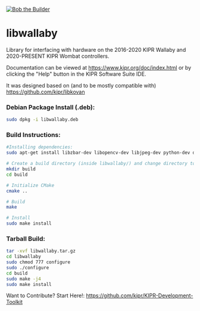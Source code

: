 [![Bob the Builder](https://github.com/kipr/libwallaby/actions/workflows/bob.yml/badge.svg)](https://github.com/kipr/libwallaby/actions/workflows/bob.yml)

# libwallaby
Library for interfacing with hardware on the 2016-2020 KIPR Wallaby and 2020-PRESENT KIPR Wombat controllers.

Documentation can be viewed at https://www.kipr.org/doc/index.html or by clicking the "Help" button in the KIPR Software Suite IDE.

It was designed based on (and to be mostly compatible with) https://github.com/kipr/libkovan 

### Debian Package Install (.deb):
```bash
sudo dpkg -i libwallaby.deb
```

### Build Instructions:
```` bash
#Installing dependencies: 
sudo apt-get install libzbar-dev libopencv-dev libjpeg-dev python-dev doxygen swig

# Create a build directory (inside libwallaby/) and change directory to it
mkdir build
cd build

# Initialize CMake
cmake ..

# Build
make

# Install
sudo make install
````

### Tarball Build:
```bash
tar -xvf libwallaby.tar.gz
cd libwallaby
sudo chmod 777 configure
sudo ./configure
cd build
sudo make -j4
sudo make install
```

Want to Contribute? Start Here!:
https://github.com/kipr/KIPR-Development-Toolkit
